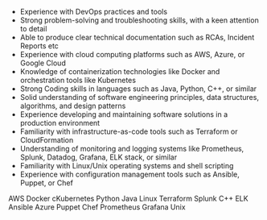 -   Experience with DevOps practices and tools
-   Strong problem-solving and troubleshooting skills, with a keen attention to detail
-   Able to produce clear technical documentation such as RCAs, Incident Reports etc
-   Experience with cloud computing platforms such as AWS, Azure, or Google Cloud
-   Knowledge of containerization technologies like Docker and orchestration tools like Kubernetes
-   Strong Coding skills in languages such as Java, Python, C++, or similar
-   Solid understanding of software engineering principles, data structures, algorithms, and design patterns
-   Experience developing and maintaining software solutions in a production environment
-   Familiarity with infrastructure-as-code tools such as Terraform or CloudFormation
-   Understanding of monitoring and logging systems like Prometheus, Splunk, Datadog, Grafana, ELK stack, or similar
-   Familiarity with Linux/Unix operating systems and shell scripting
-   Experience with configuration management tools such as Ansible, Puppet, or Chef

AWS Docker cKubernetes Python Java Linux Terraform Splunk C++ ELK  Ansible Azure Puppet Chef Prometheus Grafana Unix